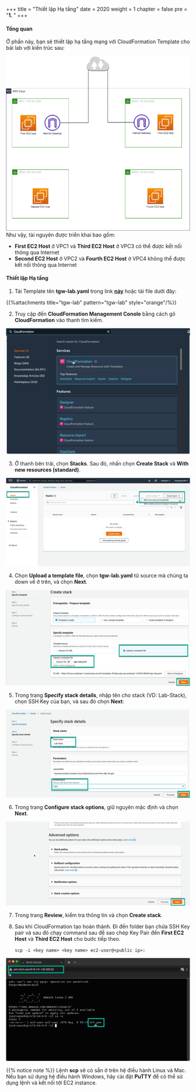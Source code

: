 +++
title = "Thiết lập Hạ tầng"
date = 2020
weight = 1
chapter = false
pre = "<b>1. </b>"
+++
#### Tổng quan
Ở phần này, bạn sẽ thiết lập hạ tầng mạng với CloudFormation Template cho bài lab với kiến trúc sau:

![1_Infra](/images/transitgateway/1_Infra.png?width=40pc)
Như vậy, tài nguyên được triển khai bao gồm:
- **First EC2 Host** ở VPC1 và **Third EC2 Host** ở VPC3 có thể được kết nối thông qua Internet
- **Second EC2 Host** ở VPC2 và **Fourth EC2 Host** ở VPC4 không thể được kết nối thông qua Internet

#### Thiết lập Hạ tầng
1. Tải Template tên **tgw-lab.yaml** trong link [**này**](https://github.com/aws-samples/aws-transit-gateway-routing-lab) hoặc tải file dưới đây:

{{%attachments title="tgw-lab" pattern="tgw-lab" style="orange"/%}}

2. Truy cập đến **CloudFormation Management Conole** bằng cách gõ **CloudFormation** vào thanh tìm kiếm.

![1_CloudFormation](/images/transitgateway/Create_CloudFormation.png?width=40pc)

3. Ở thanh bên trái, chọn **Stacks**. Sau đó, nhấn chọn **Create Stack** và **With new resources (standard)**.

![1_CreateStack](/images/transitgateway/Create_Stack.png?width=90pc)

4. Chọn **Upload a template file**, chọn **tgw-lab.yaml** từ source mà chúng ta down về ở trên, và chọn **Next**.

![1_YAML](/images/transitgateway/Upload_Yaml.png?width=90pc)

5. Trong trang **Specify stack details**, nhập tên cho stack (VD: Lab-Stack), chọn SSH Key của bạn, và sau đó chọn **Next**:

![1_SpecifyDetails](/images/transitgateway/Specify_Stack_Details.png?width=90pc)

6. Trong trang **Configure stack options**, giữ nguyên mặc định và chọn **Next**.

![1_StackOptions](/images/transitgateway/Configure_Stack_Options.png?width=90pc)

7. Trong trang **Review**, kiểm tra thông tin và chọn **Create stack**.

8. Sau khi CloudFormation tạo hoàn thành. Đi đến folder bạn chứa SSH Key pair và sau đó chạy command sau để sao chép Key Pair đến **First EC2 Host** và **Third EC2 Host** cho bước tiếp theo.
    ```
    scp -i <key name> <key name> ec2-user@<public ip>:
    ```
![1_CopyKey](/images/transitgateway/Copied_Key.png?width=90pc)

{{% notice note %}}
Lệnh **scp** sẽ có sẵn ở trên hệ điều hành Linux và Mac. Nếu bạn sử dụng hệ điều hành Windows, hãy cài đặt **PuTTY** để có thể sử dụng lệnh và kết nối tới EC2 instance.



